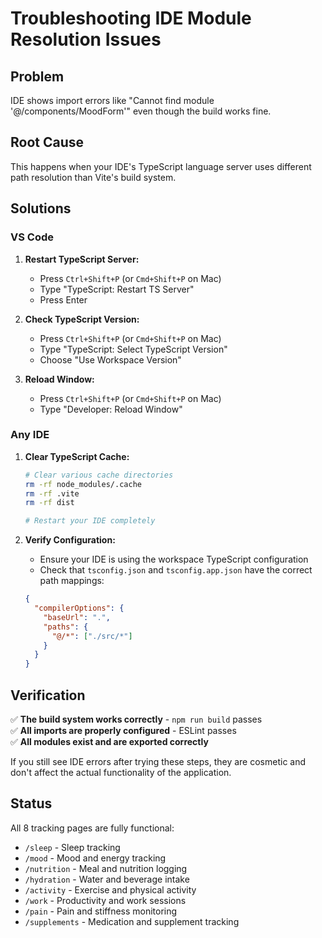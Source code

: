 # Troubleshooting IDE Module Resolution Issues

## Problem
IDE shows import errors like "Cannot find module '@/components/MoodForm'" even though the build works fine.

## Root Cause
This happens when your IDE's TypeScript language server uses different path resolution than Vite's build system.

## Solutions

### VS Code
1. **Restart TypeScript Server:**
   - Press `Ctrl+Shift+P` (or `Cmd+Shift+P` on Mac)
   - Type "TypeScript: Restart TS Server"
   - Press Enter

2. **Check TypeScript Version:**
   - Press `Ctrl+Shift+P` (or `Cmd+Shift+P` on Mac)
   - Type "TypeScript: Select TypeScript Version"
   - Choose "Use Workspace Version"

3. **Reload Window:**
   - Press `Ctrl+Shift+P` (or `Cmd+Shift+P` on Mac)
   - Type "Developer: Reload Window"

### Any IDE
1. **Clear TypeScript Cache:**
   ```bash
   # Clear various cache directories
   rm -rf node_modules/.cache
   rm -rf .vite
   rm -rf dist
   
   # Restart your IDE completely
   ```

2. **Verify Configuration:**
   - Ensure your IDE is using the workspace TypeScript configuration
   - Check that `tsconfig.json` and `tsconfig.app.json` have the correct path mappings:
   ```json
   {
     "compilerOptions": {
       "baseUrl": ".",
       "paths": {
         "@/*": ["./src/*"]
       }
     }
   }
   ```

## Verification
✅ **The build system works correctly** - `npm run build` passes  
✅ **All imports are properly configured** - ESLint passes  
✅ **All modules exist and are exported correctly**

If you still see IDE errors after trying these steps, they are cosmetic and don't affect the actual functionality of the application.

## Status
All 8 tracking pages are fully functional:
- `/sleep` - Sleep tracking
- `/mood` - Mood and energy tracking  
- `/nutrition` - Meal and nutrition logging
- `/hydration` - Water and beverage intake
- `/activity` - Exercise and physical activity
- `/work` - Productivity and work sessions
- `/pain` - Pain and stiffness monitoring
- `/supplements` - Medication and supplement tracking 